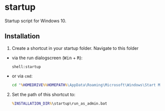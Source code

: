 # startup

Startup script for Windows 10.

## Installation

1. Create a shortcut in your startup folder. Navigate to this folder
  - via the run dialogscreen (<kbd>Win</kbd> + <kbd>R</kbd>):
     ```
     shell:startup
     ```
  - or via `cmd`:
     ```cmd
     cd "%HOMEDRIVE%%HOMEPATH%\AppData\Roaming\Microsoft\Windows\Start Menu\Programs\Startup"
     ```

2. Set the path of this shortcut to:
   ```cmd
   %INSTALLATION_DIR%\startup\run_as_admin.bat
   ```
